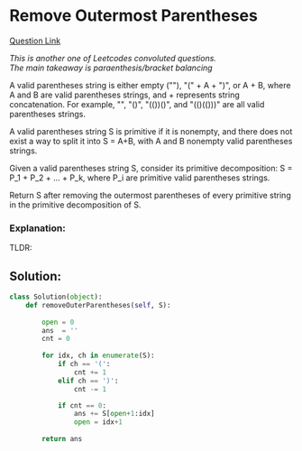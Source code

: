 # Remove Outermost Parentheses  

[Question Link](https://leetcode.com/problems/remove-outermost-parentheses/)  

*This is another one of Leetcodes convoluted questions.*  
*The main takeaway is paraenthesis/bracket balancing*  

A valid parentheses string is either empty (""), "(" + A + ")", or A + B, where A and B are valid parentheses strings, and + represents string concatenation.  For example, "", "()", "(())()", and "(()(()))" are all valid parentheses strings.

A valid parentheses string S is primitive if it is nonempty, and there does not exist a way to split it into S = A+B, with A and B nonempty valid parentheses strings.

Given a valid parentheses string S, consider its primitive decomposition: S = P_1 + P_2 + ... + P_k, where P_i are primitive valid parentheses strings.

Return S after removing the outermost parentheses of every primitive string in the primitive decomposition of S.


### Explanation:
TLDR: 

## Solution:
```Python
class Solution(object):
    def removeOuterParentheses(self, S):
        
        open = 0
        ans  = ''
        cnt = 0
        
        for idx, ch in enumerate(S):
            if ch == '(':
                cnt += 1
            elif ch == ')':
                cnt -= 1

            if cnt == 0:
                ans += S[open+1:idx]
                open = idx+1
                
        return ans
```